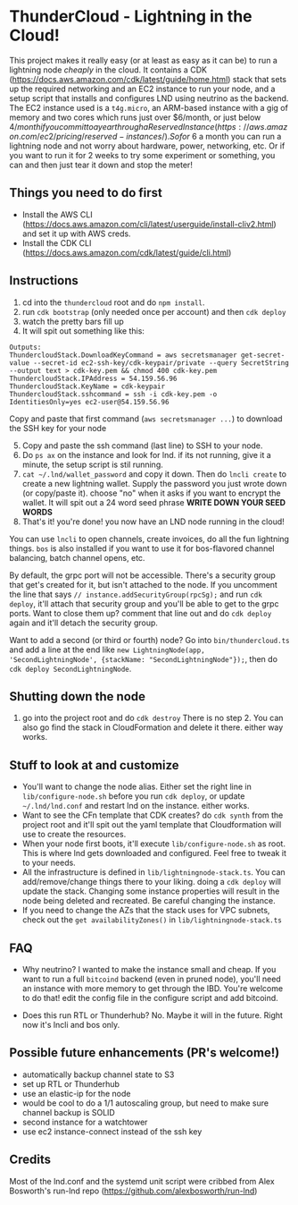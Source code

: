 # ThunderCloud - Lightning in the Cloud!
This project makes it really easy (or at least as easy as it can be) to run a lightning node *cheaply* in the cloud. It contains a CDK (https://docs.aws.amazon.com/cdk/latest/guide/home.html) stack that sets up the required networking and an EC2 instance to run your node, and a setup script that installs and configures LND using neutrino as the backend. The EC2 instance used is a `t4g.micro`, an ARM-based instance with a gig of memory and two cores which runs just over $6/month, or just below $4/month if you commit to a year through a Reserved Instance (https://aws.amazon.com/ec2/pricing/reserved-instances/). So for ~$6 a month you can run a lightning node and not worry about hardware, power, networking, etc. Or if you want to run it for 2 weeks to try some experiment or something, you can and then just tear it down and stop the meter!

## Things you need to do first
- Install the AWS CLI (https://docs.aws.amazon.com/cli/latest/userguide/install-cliv2.html) and set it up with AWS creds.
- Install the CDK CLI (https://docs.aws.amazon.com/cdk/latest/guide/cli.html)

## Instructions
1. cd into the `thundercloud` root and do `npm install`.
2. run `cdk bootstrap` (only needed once per account) and then `cdk deploy`
3. watch the pretty bars fill up
4. It will spit out something like this:
```
Outputs:
ThundercloudStack.DownloadKeyCommand = aws secretsmanager get-secret-value --secret-id ec2-ssh-key/cdk-keypair/private --query SecretString --output text > cdk-key.pem && chmod 400 cdk-key.pem
ThundercloudStack.IPAddress = 54.159.56.96
ThundercloudStack.KeyName = cdk-keypair
ThundercloudStack.sshcommand = ssh -i cdk-key.pem -o IdentitiesOnly=yes ec2-user@54.159.56.96
```
Copy and paste that first command (`aws secretsmanager ...`) to download the SSH key for your node

5. Copy and paste the ssh command (last line) to SSH to your node. 
6. Do `ps ax` on the instance and look for lnd. if its not running, give it a minute, the setup script is stil running. 
7. `cat ~/.lnd/wallet_password` and copy it down. Then do `lncli create` to create a new lightning wallet. Supply the password you just wrote down (or copy/paste it). choose "no" when it asks if you want to encrypt the wallet. It will spit out a 24 word seed phrase **WRITE DOWN YOUR SEED WORDS**
8. That's it! you're done! you now have an LND node running in the cloud!

You can use `lncli` to open channels, create invoices, do all the fun lightning things. `bos` is also installed if you want to use it for bos-flavored channel balancing, batch channel opens, etc.

By default, the grpc port will not be accessible. There's a security group that get's created for it, but isn't attached to the node. If you uncomment the line that says `// instance.addSecurityGroup(rpcSg);` and run `cdk deploy`, it'll attach that security group and you'll be able to get to the grpc ports. Want to close them up? comment that line out and do `cdk deploy` again and it'll detach the security group.

Want to add a second (or third or fourth) node? Go into `bin/thundercloud.ts` and add a line at the end like `new LightningNode(app, 'SecondLightningNode', {stackName: "SecondLightningNode"});`, then do `cdk deploy SecondLightningNode`. 

## Shutting down the node
1. go into the project root and do `cdk destroy`
There is no step 2. You can also go find the stack in CloudFormation and delete it there. either way works.

## Stuff to look at and customize
- You'll want to change the node alias. Either set the right line in `lib/configure-node.sh` before you run `cdk deploy`, or update `~/.lnd/lnd.conf` and restart lnd on the instance. either works.
- Want to see the CFn template that CDK creates? do `cdk synth` from the project root and it'll spit out the yaml template that Cloudformation will use to create the resources.
- When your node first boots, it'll execute `lib/configure-node.sh` as root. This is where lnd gets downloaded and configured. Feel free to tweak it to your needs.
- All the infrastructure is defined in `lib/lightningnode-stack.ts`. You can add/remove/change things there to your liking. doing a `cdk deploy` will update the stack. Changing some instance properties will result in the node being deleted and recreated. Be careful changing the instance.
- If you need to change the AZs that the stack uses for VPC subnets, check out the `get availabilityZones()` in `lib/lightningnode-stack.ts`

## FAQ
- Why neutrino?
I wanted to make the instance small and cheap. If you want to run a full `bitcoind` backend (even in pruned node), you'll need an instance with more memory to get through the IBD. You're welcome to do that! edit the config file in the configure script and add bitcoind. 

- Does this run RTL or Thunderhub?
No. Maybe it will in the future. Right now it's lncli and bos only.

## Possible future enhancements (PR's welcome!)
- automatically backup channel state to S3
- set up RTL or Thunderhub
- use an elastic-ip for the node
- would be cool to do a 1/1 autoscaling group, but need to make sure channel backup is SOLID
- second instance for a watchtower
- use ec2 instance-connect instead of the ssh key

## Credits
Most of the lnd.conf and the systemd unit script were cribbed from Alex Bosworth's run-lnd repo (https://github.com/alexbosworth/run-lnd)